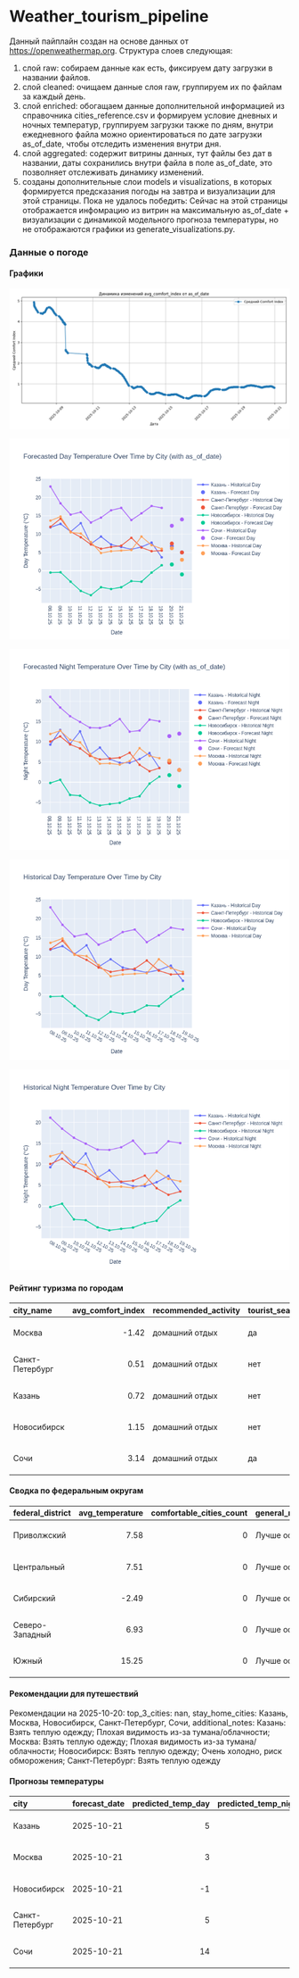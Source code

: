 # Weather_tourism_pipeline
Данный пайплайн создан на основе данных от https://openweathermap.org.
Структура слоев следующая:
  1) слой raw: 
  собираем данные как есть, фиксируем дату загрузки в названии файлов.
  2) слой cleaned:
  очищаем данные слоя raw, группируем их по файлам за каждый день.
  3) слой enriched:
  обогащаем данные дополнительной информацией из справочника cities_reference.csv и формируем условие дневных и ночных температур,
  группируем загрузки также по дням, внутри ежедневного файла можно ориентироваться по дате загрузки as_of_date, чтобы отследить изменения внутри дня.
  4) слой aggregated:
   содержит витрины данных, тут файлы без дат в названии, даты сохранились внутри файла в поле as_of_date, это позволняет отслеживать динамику изменений.
  6) созданы дополнительные слои models и visualizations, в которых формируется предсказания погоды на завтра и визуализации для этой страницы.
  Пока не удалось победить: Сейчас на этой страницы отображается инфомрацию из витрин на максимальную as_of_date + визуализации с динамикой модельного прогноза температуры, 
  но не отображаются графики из generate_visualizations.py.
<!-- WEATHER DATA START -->
### Данные о погоде

#### Графики
![Comfort Index Trend](data/visualizations/comfort_index_trend.png)

![Forecasted Day Temperature](data/visualizations/forecasted_day_temperature.png)

![Forecasted Night Temperature](data/visualizations/forecasted_night_temperature.png)

![Historical Day Temperature](data/visualizations/historical_day_temperature.png)

![Historical Night Temperature](data/visualizations/historical_night_temperature.png)

#### Рейтинг туризма по городам
| city_name       |   avg_comfort_index | recommended_activity   | tourist_season_match   | tourism_season   | tour_recommendation       | as_of_date          |
|:----------------|--------------------:|:-----------------------|:-----------------------|:-----------------|:--------------------------|:--------------------|
| Москва          |               -1.42 | домашний отдых         | да                     | Круглогодично    | домашний отдых в сезон    | 2025-10-20 23:20:00 |
| Санкт-Петербург |                0.51 | домашний отдых         | нет                    | Май-Сентябрь     | домашний отдых вне сезона | 2025-10-20 23:20:00 |
| Казань          |                0.72 | домашний отдых         | нет                    | Май-Сентябрь     | домашний отдых вне сезона | 2025-10-20 23:20:00 |
| Новосибирск     |                1.15 | домашний отдых         | нет                    | Июнь-Август      | домашний отдых вне сезона | 2025-10-20 23:20:00 |
| Сочи            |                3.14 | домашний отдых         | да                     | Май-Октябрь      | домашний отдых в сезон    | 2025-10-20 23:20:00 |

#### Сводка по федеральным округам
| federal_district   |   avg_temperature |   comfortable_cities_count | general_recommendation   | as_of_date          |
|:-------------------|------------------:|---------------------------:|:-------------------------|:--------------------|
| Приволжский        |              7.58 |                          0 | Лучше остаться дома      | 2025-10-20 23:20:00 |
| Центральный        |              7.51 |                          0 | Лучше остаться дома      | 2025-10-20 23:20:00 |
| Сибирский          |             -2.49 |                          0 | Лучше остаться дома      | 2025-10-20 23:20:00 |
| Северо-Западный    |              6.93 |                          0 | Лучше остаться дома      | 2025-10-20 23:20:00 |
| Южный              |             15.25 |                          0 | Лучше остаться дома      | 2025-10-20 23:20:00 |

#### Рекомендации для путешествий
Рекомендации на 2025-10-20: top_3_cities: nan, stay_home_cities: Казань, Москва, Новосибирск, Санкт-Петербург, Сочи, additional_notes: Казань: Взять теплую одежду; Плохая видимость из-за тумана/облачности; Москва: Взять теплую одежду; Плохая видимость из-за тумана/облачности; Новосибирск: Взять теплую одежду; Очень холодно, риск обморожения; Санкт-Петербург: Взять теплую одежду

#### Прогнозы температуры
| city            | forecast_date   |   predicted_temp_day |   predicted_temp_night | model_type       | as_of_date          |
|:----------------|:----------------|---------------------:|-----------------------:|:-----------------|:--------------------|
| Казань          | 2025-10-21      |                    5 |                      3 | LinearRegression | 2025-10-20 23:20:50 |
| Москва          | 2025-10-21      |                    3 |                      3 | LinearRegression | 2025-10-20 23:20:50 |
| Новосибирск     | 2025-10-21      |                   -1 |                     -1 | LinearRegression | 2025-10-20 23:20:50 |
| Санкт-Петербург | 2025-10-21      |                    5 |                      3 | LinearRegression | 2025-10-20 23:20:50 |
| Сочи            | 2025-10-21      |                   14 |                     12 | LinearRegression | 2025-10-20 23:20:50 |


<!-- WEATHER DATA END -->
